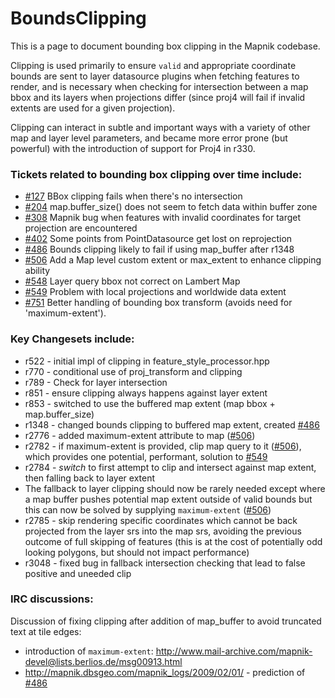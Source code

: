 # BoundsClipping

This is a page to document bounding box clipping in the Mapnik codebase.

Clipping is used primarily to ensure `valid` and appropriate coordinate bounds are sent to layer datasource plugins when fetching features to render, and is necessary when checking for intersection between a map bbox and its layers when projections differ (since proj4 will fail if invalid extents are used for a given projection).

Clipping can interact in subtle and important ways with a variety of other map and layer level parameters, and became more error prone (but powerful) with the introduction of support for Proj4 in r330.

### Tickets related to bounding box clipping over time include:
 
* [#127](https://github.com/mapnik/mapnik/issues/127) BBox clipping fails when there's no intersection
* [#204](https://github.com/mapnik/mapnik/issues/204) map.buffer_size() does not seem to fetch data within buffer zone
* [#308](https://github.com/mapnik/mapnik/issues/308) Mapnik bug when features with invalid coordinates for target projection are encountered
* [#402](https://github.com/mapnik/mapnik/issues/402) Some points from PointDatasource get lost on reprojection
* [#486](https://github.com/mapnik/mapnik/issues/486) Bounds clipping likely to fail if using map_buffer after r1348
* [#506](https://github.com/mapnik/mapnik/issues/506) Add a Map level custom extent or max_extent to enhance clipping ability
* [#548](https://github.com/mapnik/mapnik/issues/548) Layer query bbox not correct on Lambert Map
* [#549](https://github.com/mapnik/mapnik/issues/549) Problem with local projections and worldwide data extent
* [#751](https://github.com/mapnik/mapnik/issues/751) Better handling of bounding box transform (avoids need for 'maximum-extent').

### Key Changesets include:

* r522 - initial impl of clipping in feature_style_processor.hpp
* r770 - conditional use of proj_transform and clipping
* r789 - Check for layer intersection
* r851 - ensure clipping always happens against layer extent
* r853 - switched to use the buffered map extent (map bbox + map.buffer_size)
* r1348 - changed bounds clipping to buffered map extent, created [#486](https://github.com/mapnik/mapnik/issues/486)
* r2776 - added maximum-extent attribute to map ([#506](https://github.com/mapnik/mapnik/issues/506))
* r2782 - if maximum-extent is provided, clip map query to it ([#506](https://github.com/mapnik/mapnik/issues/506)), which provides one potential, performant, solution to [#549](https://github.com/mapnik/mapnik/issues/549)
* r2784 - *switch* to first attempt to clip and intersect against map extent, then falling back to layer extent
* The fallback to layer clipping should now be rarely needed except where a map buffer pushes potential map extent outside of valid bounds but this can now be solved by supplying `maximum-extent` ([#506](https://github.com/mapnik/mapnik/issues/506))
* r2785 - skip rendering specific coordinates which cannot be back projected from the layer srs into the map srs, avoiding the previous outcome of full skipping of features (this is at the cost of potentially odd looking polygons, but should not impact performance)
* r3048 - fixed bug in fallback intersection checking that lead to false positive and uneeded clip

### IRC discussions:

Discussion of fixing clipping after addition of map_buffer to avoid truncated text at tile edges:

* introduction of `maximum-extent`: http://www.mail-archive.com/mapnik-devel@lists.berlios.de/msg00913.html
* http://mapnik.dbsgeo.com/mapnik_logs/2009/02/01/ - prediction of [#486](https://github.com/mapnik/mapnik/issues/486)